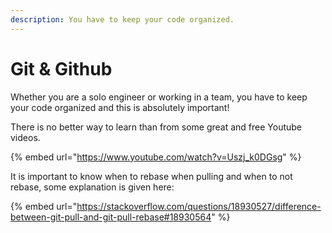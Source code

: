 ```yaml
---
description: You have to keep your code organized.
---
```


# Git & Github

Whether you are a solo engineer or working in a team, you have to keep your code organized and this is absolutely important!

There is no better way to learn than from some great and free Youtube videos.

{% embed url="https://www.youtube.com/watch?v=Uszj_k0DGsg" %}

It is important to know when to rebase when  pulling and when to not rebase, some explanation is given here:

{% embed url="https://stackoverflow.com/questions/18930527/difference-between-git-pull-and-git-pull-rebase#18930564" %}

